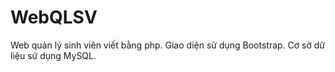# WebQLSV
Web quản lý sinh viên viết bằng php. Giao diện sử dụng Bootstrap. Cơ sở dữ liệu sử dụng MySQL.
